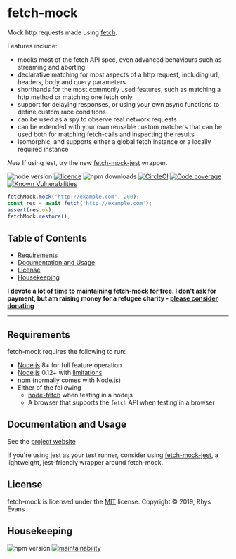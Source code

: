 # fetch-mock

Mock http requests made using [fetch](https://developer.mozilla.org/en-US/docs/Web/API/WindowOrWorkerGlobalScope/fetch).

Features include:

- mocks most of the fetch API spec, even advanced behaviours such as streaming and aborting
- declarative matching for most aspects of a http request, including url, headers, body and query parameters
- shorthands for the most commonly used features, such as matching a http method or matching one fetch only
- support for delaying responses, or using your own async functions to define custom race conditions
- can be used as a spy to observe real network requests
- can be extended with your own reusable custom matchers that can be used both for matching fetch-calls and inspecting the results
- isomorphic, and supports either a global fetch instance or a locally required instance

_New_ If using jest, try the new [fetch-mock-jest](https://www.npmjs.com/package/fetch-mock-jest) wrapper.

![node version](https://img.shields.io/node/v/fetch-mock.svg?style=flat-square)
[![licence](https://img.shields.io/npm/l/fetch-mock.svg?style=flat-square)](https://github.com/wheresrhys/fetch-mock/blob/master/LICENSE)
![npm downloads](https://img.shields.io/npm/dm/fetch-mock.svg?style=flat-square)
[![CircleCI](https://img.shields.io/circleci/project/github/wheresrhys/fetch-mock.svg?style=flat-square)](https://circleci.com/gh/wheresrhys/workflows/fetch-mock)
[![Code coverage](https://img.shields.io/coveralls/github/wheresrhys/fetch-mock.svg?style=flat-square)](https://coveralls.io/github/wheresrhys/fetch-mock)
[![Known Vulnerabilities](https://snyk.io/test/github/wheresrhys/fetch-mock/badge.svg?targetFile=package.json&style=flat-square)](https://snyk.io/test/github/wheresrhys/fetch-mock?targetFile=package.json)

```js
fetchMock.mock('http://example.com', 200);
const res = await fetch('http://example.com');
assert(res.ok);
fetchMock.restore();
```

## Table of Contents

- [Requirements](#requirements)
- [Documentation and Usage](http://www.wheresrhys.co.uk/fetch-mock/)
- [License](#license)
- [Housekeeping](#housekeeping)

**I devote a lot of time to maintaining fetch-mock for free. I don't ask for payment, but am raising money for a refugee charity - <a href="https://www.justgiving.com/refugee-support-europe">please consider donating</a>**

---

## Requirements

fetch-mock requires the following to run:

- [Node.js](https://nodejs.org/) 8+ for full feature operation
- [Node.js](https://nodejs.org/) 0.12+ with [limitations](http://www.wheresrhys.co.uk/fetch-mock/#usageinstallation)
- [npm](https://www.npmjs.com/package/npm) (normally comes with Node.js)
- Either of the following
  - [node-fetch](https://www.npmjs.com/package/node-fetch) when testing in a nodejs
  - A browser that supports the `fetch` API when testing in a browser

## Documentation and Usage

See the [project website](http://www.wheresrhys.co.uk/fetch-mock/)

If you're using jest as your test runner, consider using [fetch-mock-jest](https://www.npmjs.com/package/fetch-mock-jest), a lightweight, jest-friendly wrapper around fetch-mock.

## License

fetch-mock is licensed under the [MIT](https://github.com/wheresrhys/fetch-mock/blob/master/LICENSE) license.
Copyright © 2019, Rhys Evans

## Housekeeping

![npm version](https://img.shields.io/npm/v/fetch-mock.svg?style=flat-square)
[![maintainability](https://api.codeclimate.com/v1/badges/7f8abbf54ec9f3d07df3/maintainability?style=flat-square)](https://codeclimate.com/github/wheresrhys/fetch-mock/maintainability)
